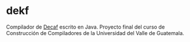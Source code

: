 # dekf
Compilador de [Decaf](https://parasol.tamu.edu/courses/decaf/students/decafOverview.pdf) escrito en Java. Proyecto final del curso de Construcción de Compiladores de la Universidad del Valle de Guatemala.
